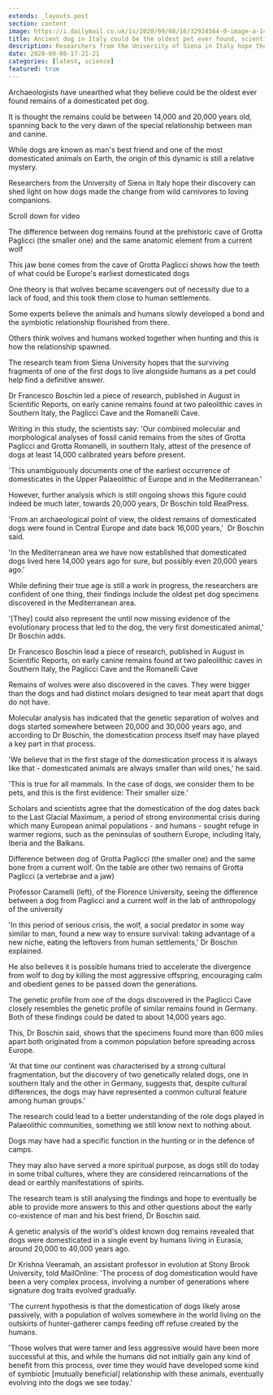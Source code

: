 ```yaml
---
extends: _layouts.post
section: content
image: https://i.dailymail.co.uk/1s/2020/09/08/16/32924564-0-image-a-14_1599580083435.jpg 
title: Ancient dog in Italy could be the oldest pet ever found, scientist say 
description: Researchers from the University of Siena in Italy hope their discovery can shed light on how dogs made the change from wild carnivores to loving companions. 
date: 2020-09-08-17-21-21 
categories: [latest, science] 
featured: true 
--- 
```

Archaeologists have unearthed what they believe could be the oldest ever found remains of a domesticated pet dog. 

It is thought the remains could be between 14,000 and 20,000 years old, spanning back to the very dawn of the special relationship between man and canine. 

While dogs are known as man's best friend and one of the most domesticated animals on Earth, the origin of this dynamic is still a relative mystery. 

Researchers from the University of Siena in Italy hope their discovery can shed light on how dogs made the change from wild carnivores to loving companions. 

Scroll down for video    

The difference between dog remains found at the prehistoric cave of Grotta Paglicci (the smaller one) and the same anatomic element from a current wolf

This jaw bone comes from the cave of Grotta Paglicci shows how the teeth of what could be Europe's earliest domesticated dogs 

One theory is that wolves became scavengers out of necessity due to a lack of food, and this took them close to human settlements. 

Some experts believe the animals and humans slowly developed a bond and the symbiotic relationship flourished from there. 

Others think wolves and humans worked together when hunting and this is how the relationship spawned. 

The research team from Siena University hopes that the surviving fragments of one of the first dogs to live alongside humans as a pet could help find a definitive answer. 

Dr Francesco Boschin led a piece of research, published in August in Scientific Reports, on early canine remains found at two paleolithic caves in Southern Italy, the Paglicci Cave and the Romanelli Cave.

Writing in this study, the scientists say: 'Our combined molecular and morphological analyses of fossil canid remains from the sites of Grotta Paglicci and Grotta Romanelli, in southern Italy, attest of the presence of dogs at least 14,000 calibrated years before present. 

'This unambiguously documents one of the earliest occurrence of domesticates in the Upper Palaeolithic of Europe and in the Mediterranean.'

However, further analysis which is still ongoing shows this figure could indeed be much later, towards 20,000 years, Dr Boschin told RealPress.   

'From an archaeological point of view, the oldest remains of domesticated dogs were found in Central Europe and date back 16,000 years,'  Dr Boschin said.   

'In the Mediterranean area we have now established that domesticated dogs lived here 14,000 years ago for sure, but possibly even 20,000 years ago.'

While defining their true age is still a work in progress, the researchers are confident of one thing, their findings include the oldest pet dog specimens discovered in the Mediterranean area.

'[They] could also represent the until now missing evidence of the evolutionary process that led to the dog, the very first domesticated animal,' Dr Boschin adds.

Dr Francesco Boschin lead a piece of research, published in August in Scientific Reports, on early canine remains found at two paleolithic caves in Southern Italy, the Paglicci Cave and the Romanelli Cave

Remains of wolves were also discovered in the caves. They were bigger than the dogs and had distinct molars designed to tear meat apart that dogs do not have. 

Molecular analysis has indicated that the genetic separation of wolves and dogs started somewhere between 20,000 and 30,000 years ago, and according to Dr Boschin, the domestication process itself may have played a key part in that process.

'We believe that in the first stage of the domestication process it is always like that - domesticated animals are always smaller than wild ones,' he said.

'This is true for all mammals. In the case of dogs, we consider them to be pets, and this is the first evidence: Their smaller size.'

Scholars and scientists agree that the domestication of the dog dates back to the Last Glacial Maximum, a period of strong environmental crisis during which many European animal populations - and humans - sought refuge in warmer regions, such as the peninsulas of southern Europe, including Italy, Iberia and the Balkans.

Difference between dog of Grotta Paglicci (the smaller one) and the same bone from a current wolf. On the table are other two remains of Grotta Paglicci (a vertebrae and a jaw) 

Professor Caramelli (left), of the Florence University, seeing the difference between a dog from Paglicci and a current wolf in the lab of anthropology of the university

'In this period of serious crisis, the wolf, a social predator in some way similar to man, found a new way to ensure survival: taking advantage of a new niche, eating the leftovers from human settlements,' Dr Boschin explained. 

He also believes it is possible humans tried to accelerate the divergence from wolf to dog by killing the most aggressive offspring, encouraging calm and obedient genes to be passed down the generations.  

The genetic profile from one of the dogs discovered in the Paglicci Cave closely resembles the genetic profile of similar remains found in Germany. Both of these findings could be dated to about 14,000 years ago.

This, Dr Boschin said, shows that the specimens found more than 600 miles apart both originated from a common population before spreading across Europe. 

'At that time our continent was characterised by a strong cultural fragmentation, but the discovery of two genetically related dogs, one in southern Italy and the other in Germany, suggests that, despite cultural differences, the dogs may have represented a common cultural feature among human groups.'

The research could lead to a better understanding of the role dogs played in Palaeolithic communities, something we still know next to nothing about. 

Dogs may have had a specific function in the hunting or in the defence of camps. 

They may also have served a more spiritual purpose, as dogs still do today in some tribal cultures, where they are considered reincarnations of the dead or earthly manifestations of spirits.

The research team is still analysing the findings and hope to eventually be able to provide more answers to this and other questions about the early co-existence of man and his best friend, Dr Boschin said. 

A genetic analysis of the world's oldest known dog remains revealed that dogs were domesticated in a single event by humans living in Eurasia, around 20,000 to 40,000 years ago.

Dr Krishna Veeramah, an assistant professor in evolution at Stony Brook University, told MailOnline: 'The process of dog domestication would have been a very complex process, involving a number of generations where signature dog traits evolved gradually.

'The current hypothesis is that the domestication of dogs likely arose passively, with a population of wolves somewhere in the world living on the outskirts of hunter-gatherer camps feeding off refuse created by the humans.

'Those wolves that were tamer and less aggressive would have been more successful at this, and while the humans did not initially gain any kind of benefit from this process, over time they would have developed some kind of symbiotic [mutually beneficial] relationship with these animals, eventually evolving into the dogs we see today.'

